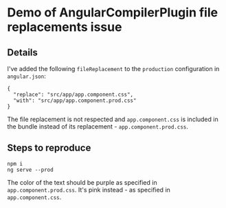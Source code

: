 # Demo of AngularCompilerPlugin file replacements issue

## Details

I've added the following `fileReplacement` to the `production` configuration in `angular.json`:
```
{
  "replace": "src/app/app.component.css",
  "with": "src/app/app.component.prod.css"
}
```

The file replacement is not respected and `app.component.css` is included in the bundle instead of its replacement - `app.component.prod.css`.

## Steps to reproduce

```
npm i
ng serve --prod
```

The color of the text should be purple as specified in `app.component.prod.css`. It's pink instead - as specified in `app.component.css`.

